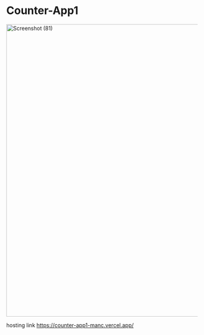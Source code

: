 # Counter-App1
<img width="1366" height="768" alt="Screenshot (81)" src="https://github.com/user-attachments/assets/9e12972c-6d97-404b-b40b-72a527570cdf" />

hosting link https://counter-app1-manc.vercel.app/
